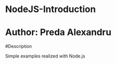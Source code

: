 # NodeJS-Introduction

# Author: Preda Alexandru

#Description

Simple examples realized with Node.js
